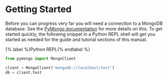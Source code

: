 # Getting Started

Before you can progress very far you will need a connection to a MongoDB database.  See the [PyMongo documentation](http://api.mongodb.org/python/current) for more details on this. To get started quickly, the following snippet in a Python REPL shell will get you started as needed for the guide and tutorial sections of this manual.

{% label %}Python REPL{% endlabel %}
```python
from pymongo import MongoClient

client = MongoClient('mongodb://localhost/test')
db = client.test
```
